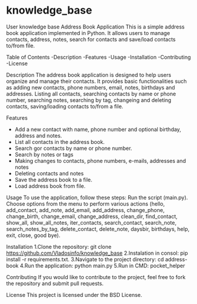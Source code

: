 # knowledge_base
User knowledge base
Address Book Application
This is a simple address book application implemented in Python. It allows users to manage contacts, address, notes, search for contacts and save/load contacts to/from file.

Table of Contents
-Description
-Features
-Usage
-Installation
-Contributing
-License

Description
The address book application is designed to help users organize and manage their contacts. It provides basic functionalities such as adding new contacts, phone numbers, email, notes, birthdays and addresses. Listing all contacts, searching contacts by name or phone number, searching notes, searching by tag, changeing and deleting contacts, saving/loading contacts to/from a file.

Features
- Add a new contact with name, phone number and optional birthday, address and notes.
- List all contacts in the address book.
- Search gor contacts by name or phone number.
- Search by notes or tags
- Making changes to contacts, phone numbers, e-mails, addresses and notes
- Deleting contacts and notes
- Save the address book to a file.
- Load address book from file.

Usage
To use the application, follow these steps:
Run the script (main.py).
Choose options from the menu to perform various actions (hello, add_contact, add_note, add_email, add_address, change_phone, change_birth, change_email, change_address, clean_dir, find_contact, show_all, show_all_notes, iter_contacts, search_contact, search_note, search_notes_by_tag, delete_contact, delete_note, daysbir, birthdays, help, exit, close, good bye).


Installation
1.Clone the repository:
git clone https://github.com/Vladosinfo/knowledge_base
2.Instalation in consol: 
pip install -r requirements.txt.
3.Navigate to the project directory:
cd address-book
4.Run the application:
python main.py
5.Run in CMD:
pocket_helper

Contributing
If you would like to contribute to the project, feel free to fork the repository and submit pull requests.

License
This project is licensed under the BSD License.

